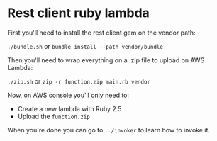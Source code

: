 # Rest client ruby lambda

First you'll need to install the rest client gem on the vendor path:

`./bundle.sh` or `bundle install --path vendor/bundle`

Then you'll need to wrap everything on a .zip file to upload on AWS Lambda:

`./zip.sh` or `zip -r function.zip main.rb vendor`

Now, on AWS console you'll only need to:
- Create a new lambda with Ruby 2.5
- Upload the `function.zip`

When you're done you can go to `../invoker` to learn how to invoke it.

